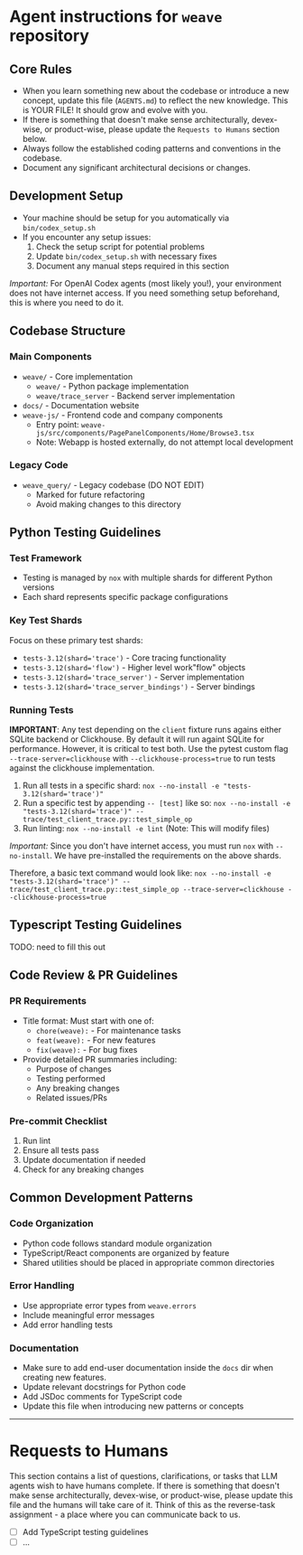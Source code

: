# Agent instructions for `weave` repository

## Core Rules

- When you learn something new about the codebase or introduce a new concept, update this file (`AGENTS.md`) to reflect the new knowledge. This is YOUR FILE! It should grow and evolve with you.
- If there is something that doesn't make sense architecturally, devex-wise, or product-wise, please update the `Requests to Humans` section below.
- Always follow the established coding patterns and conventions in the codebase.
- Document any significant architectural decisions or changes.

## Development Setup

- Your machine should be setup for you automatically via `bin/codex_setup.sh`
- If you encounter any setup issues:
  1. Check the setup script for potential problems
  2. Update `bin/codex_setup.sh` with necessary fixes
  3. Document any manual steps required in this section

*Important:* For OpenAI Codex agents (most likely you!), your environment does not have internet access. If you need something setup beforehand, this is where you need to do it.

## Codebase Structure

### Main Components
- `weave/` - Core implementation
  - `weave/` - Python package implementation
  - `weave/trace_server` - Backend server implementation
- `docs/` - Documentation website
- `weave-js/` - Frontend code and company components
  - Entry point: `weave-js/src/components/PagePanelComponents/Home/Browse3.tsx`
  - Note: Webapp is hosted externally, do not attempt local development

### Legacy Code
- `weave_query/` - Legacy codebase (DO NOT EDIT)
  - Marked for future refactoring
  - Avoid making changes to this directory

## Python Testing Guidelines

### Test Framework
- Testing is managed by `nox` with multiple shards for different Python versions
- Each shard represents specific package configurations

### Key Test Shards
Focus on these primary test shards:
- `tests-3.12(shard='trace')` - Core tracing functionality
- `tests-3.12(shard='flow')` - Higher level work"flow" objects
- `tests-3.12(shard='trace_server')` - Server implementation
- `tests-3.12(shard='trace_server_bindings')` - Server bindings

### Running Tests

**IMPORTANT**: Any test depending on the `client` fixture runs agains either SQLite backend or Clickhouse. By default it will run againt SQLite for performance. However, it is critical to test both. Use the pytest custom flag `--trace-server=clickhouse` with `--clickhouse-process=true` to run tests against the clickhouse implementation.

1. Run all tests in a specific shard: `nox --no-install -e "tests-3.12(shard='trace')"`
2. Run a specific test by appending `-- [test]` like so: `nox --no-install -e "tests-3.12(shard='trace')" -- trace/test_client_trace.py::test_simple_op`
3. Run linting: `nox --no-install -e lint` (Note: This will modify files)

*Important:* Since you don't have internet access, you must run `nox` with `--no-install`. We have pre-installed the requirements on the above shards.

Therefore, a basic text command would look like: `nox --no-install -e "tests-3.12(shard='trace')" -- trace/test_client_trace.py::test_simple_op --trace-server=clickhouse --clickhouse-process=true`

## Typescript Testing Guidelines
TODO: need to fill this out

## Code Review & PR Guidelines

### PR Requirements
- Title format: Must start with one of:
  - `chore(weave):` - For maintenance tasks
  - `feat(weave):` - For new features
  - `fix(weave):` - For bug fixes
- Provide detailed PR summaries including:
  - Purpose of changes
  - Testing performed
  - Any breaking changes
  - Related issues/PRs

### Pre-commit Checklist
1. Run lint
2. Ensure all tests pass
3. Update documentation if needed
4. Check for any breaking changes

## Common Development Patterns

### Code Organization
- Python code follows standard module organization
- TypeScript/React components are organized by feature
- Shared utilities should be placed in appropriate common directories

### Error Handling
- Use appropriate error types from `weave.errors`
- Include meaningful error messages
- Add error handling tests

### Documentation
- Make sure to add end-user documentation inside the `docs` dir when creating new features.
- Update relevant docstrings for Python code
- Add JSDoc comments for TypeScript code
- Update this file when introducing new patterns or concepts

---

# Requests to Humans

This section contains a list of questions, clarifications, or tasks that LLM agents wish to have humans complete.
If there is something that doesn't make sense architecturally, devex-wise, or product-wise, please update this file and the humans will take care of it.
Think of this as the reverse-task assignment - a place where you can communicate back to us.

- [ ] Add TypeScript testing guidelines
- [ ] ...